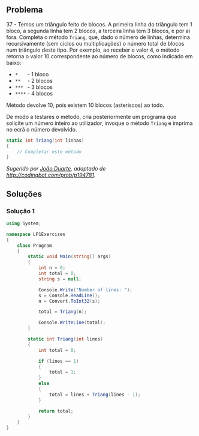 ## Problema

37 - Temos um triângulo feito de blocos. A primeira linha do triângulo tem 1
bloco, a segunda linha tem 2 blocos, a terceira linha tem 3 blocos, e por ai
fora. Completa o método `Triang`, que, dado o número de linhas, determina
recursivamente (sem ciclos ou multiplicações) o número total de blocos num
triângulo deste tipo. Por exemplo, ao receber o valor 4, o método retorna o
valor 10 correspondente ao número de blocos, como indicado em baixo:

* `*   ` - 1 bloco
* `**  ` - 2 blocos
* `*** ` - 3 blocos
* `****` - 4 blocos

Método devolve 10, pois existem 10 blocos (asteriscos) ao todo.

De modo a testares o método, cria posteriormente um programa que solicite um
número inteiro ao utilizador, invoque o método `Triang` e imprima no ecrã o
número devolvido.

```cs
static int Triang(int linhas)
{
    // Completar este método
}
```

*Sugerido por [João Duarte](https://github.com/JoaoAlexandreDuarte), adaptado de
http://codingbat.com/prob/p194781.*

## Soluções

### Solução 1

```cs
using System;

namespace LP1Exercises
{
    class Program
    {
        static void Main(string[] args)
        {
            int n = 0;
            int total = 0;
            string s = null;

            Console.Write("Number of lines: ");
            s = Console.ReadLine();
            n = Convert.ToInt32(s);

            total = Triang(n);

            Console.WriteLine(total);
        }

        static int Triang(int lines)
        {
            int total = 0;

            if (lines == 1)
            {
                total = 1;
            }
            else
            {
                total = lines + Triang(lines - 1);
            }

            return total;
        }
    }
}
```
